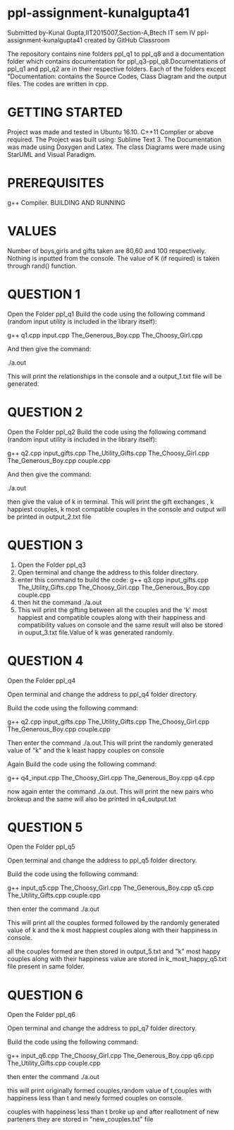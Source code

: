 # ppl-assignment-kunalgupta41
Submitted by-Kunal Gupta,IIT2015007,Section-A,Btech IT sem IV
ppl-assignment-kunalgupta41 created by GitHub Classroom

The repository contains nine folders ppl_q1 to ppl_q8 and a documentation folder which contains documentation for ppl_q3-ppl_q8.Documentations of ppl_q1 and ppl_q2 are in their respective folders. Each of the folders except "Documentation: contains the Source Codes, Class Diagram and the output files. The codes are written in cpp.

# GETTING STARTED

Project was made and tested in Ubuntu 16.10.
C++11 Complier or above required.
The Project was built using: Sublime Text 3.
The Documentation was made using Doxygen and Latex.
The class Diagrams were made using StarUML and Visual Paradigm.

# PREREQUISITES

g++ Compiler.
BUILDING AND RUNNING

# VALUES

Number of boys,girls and gifts taken are 80,60 and 100 respectively.
Nothing is inputted from the console.
The value of K (if required) is taken through rand() function.


# QUESTION 1

Open the Folder ppl_q1
Build the code using the following command (random input utility is included in the library itself):

g++ q1.cpp input.cpp The_Generous_Boy.cpp The_Choosy_Girl.cpp

And then give the command:

./a.out

This will print the relationships in the console and a output_1.txt file will be generated.

# QUESTION 2

Open the Folder ppl_q2
Build the code using the following command (random input utility is included in the library itself):

g++ q2.cpp input_gifts.cpp The_Utility_Gifts.cpp The_Choosy_Girl.cpp The_Generous_Boy.cpp couple.cpp

And then give the command:

./a.out

then give the value of k in terminal.
This will print the gift exchanges , k happiest couples, k most compatible couples in the console and output will be printed in output_2.txt file


# QUESTION 3

1. Open the Folder ppl_q3
2. Open terminal and change the address to this folder directory.
3. enter this command to build the code:
          g++ q3.cpp input_gifts.cpp The_Utility_Gifts.cpp The_Choosy_Girl.cpp The_Generous_Boy.cpp couple.cpp
4. then hit the command ./a.out
5. This will print the gifting between all the couples and the 'k' most happiest and compatible couples along with their happiness and compatibility values on console and the same result will also be stored in ouput_3.txt file.Value of k was generated randomly.


# QUESTION 4

Open the Folder ppl_q4

Open terminal and change the address to ppl_q4 folder directory.

Build the code using the following command:

g++ q2.cpp input_gifts.cpp The_Utility_Gifts.cpp The_Choosy_Girl.cpp The_Generous_Boy.cpp couple.cpp

Then enter the command ./a.out.This will print the randomly generated value of "k" and the k least happy couples on console
 
 Again Build the code using the following command:
 
 g++ q4_input.cpp The_Choosy_Girl.cpp The_Generous_Boy.cpp q4.cpp

now again enter the command ./a.out. This will print the new pairs who brokeup and the same will also be printed in q4_output.txt
          

# QUESTION 5

Open the Folder ppl_q5

Open terminal and change the address to ppl_q5 folder directory.

Build the code using the following command:

g++ input_q5.cpp The_Choosy_Girl.cpp The_Generous_Boy.cpp q5.cpp The_Utility_Gifts.cpp couple.cpp

then enter the command ./a.out

This will print all the couples formed followed by the randomly generated value of k and the k most happiest couples along with their happiness in console.

all the couples formed are then stored in output_5.txt and "k" most happy couples along with their happiness value are stored in k_most_happy_q5.txt file present in same folder.


# QUESTION 6

Open the Folder ppl_q6

Open terminal and change the address to ppl_q7 folder directory.

Build the code using the following command:

g++ input_q6.cpp The_Choosy_Girl.cpp The_Generous_Boy.cpp q6.cpp The_Utility_Gifts.cpp couple.cpp

then enter the command ./a.out

this will print originally formed couples,random value of t,couples with happiness less than t and newly formed couples on console.

couples with happiness less than t broke up and after reallotment of new parteners they are stored in "new_couples.txt" file
